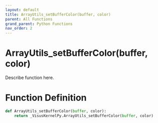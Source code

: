 ```yaml
---
layout: default
title: ArrayUtils_setBufferColor(buffer, color)
parent: All Functions
grand_parent: Python Functions
nav_order: 2
---
```


# ArrayUtils_setBufferColor(buffer, color)

Describe function here.

# Function Definition

```python
def ArrayUtils_setBufferColor(buffer, color):
    return _VisusKernelPy.ArrayUtils_setBufferColor(buffer, color)
```